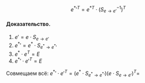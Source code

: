 $$
{e^{*}}'^T = {e^{*}}^T \cdot (S_{e \rightarrow e'}^{-1})^T
$$

#### Доказательство.

1. $e' = e \cdot S_{e \rightarrow e'}$
2. ${e^*}' = e^* \cdot S_{e^* \rightarrow {e^*}'}$
3. $e^* \cdot e^T = E$
4. ${e^*}' \cdot {e'}^T = E$

Совмещаем всё: ${{e^*}'} \cdot {e'}^T = (e^* \cdot S_{e^* \rightarrow {e^*}'}) (e \cdot S_{e \rightarrow {e}'})^T =$
